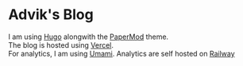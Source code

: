 # Advik's Blog

I am using [Hugo](https://gohugo.io) alongwith the [PaperMod](https://github.com/adityatelange/hugo-PaperMod) theme.  
The blog is hosted using [Vercel](vercel.com).  
For analytics, I am using [Umami](https://umami.is/). Analytics are self hosted on [Railway](https://railway.app?referralCode=44wx1h)
